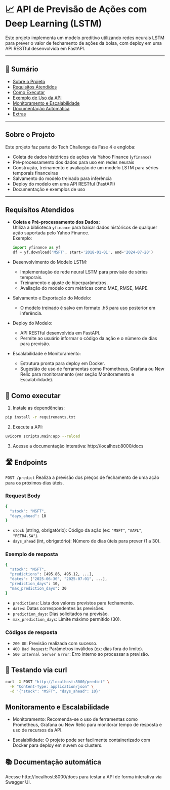 # 📈 API de Previsão de Ações com Deep Learning (LSTM)

Este projeto implementa um modelo preditivo utilizando redes neurais LSTM para prever o valor de fechamento de ações da bolsa, com deploy em uma API RESTful desenvolvida em FastAPI.

---

## 📝 Sumário

- [Sobre o Projeto](#sobre-o-projeto)
- [Requisitos Atendidos](#requisitos-atendidos)
- [Como Executar](#como-executar)
- [Exemplo de Uso da API](#exemplo-de-uso-da-api)
- [Monitoramento e Escalabilidade](#monitoramento-e-escalabilidade)
- [Documentação Automática](#documentação-automática)
- [Extras](#extras)

---

## Sobre o Projeto

Este projeto faz parte do Tech Challenge da Fase 4 e engloba:

- Coleta de dados históricos de ações via Yahoo Finance (`yfinance`)
- Pré-processamento dos dados para uso em redes neurais
- Construção, treinamento e avaliação de um modelo LSTM para séries temporais financeiras
- Salvamento do modelo treinado para inferência
- Deploy do modelo em uma API RESTful (FastAPI)
- Documentação e exemplos de uso

---

## Requisitos Atendidos

- **Coleta e Pré-processamento dos Dados:**  
  Utiliza a biblioteca `yfinance` para baixar dados históricos de qualquer ação suportada pelo Yahoo Finance.  
  Exemplo:
  ```python
  import yfinance as yf
  df = yf.download('MSFT', start='2018-01-01', end='2024-07-20')

- Desenvolvimento do Modelo LSTM:
    - Implementação de rede neural LSTM para previsão de séries temporais.
    - Treinamento e ajuste de hiperparâmetros.
    - Avaliação do modelo com métricas como MAE, RMSE, MAPE.

- Salvamento e Exportação do Modelo:
    - O modelo treinado é salvo em formato .h5 para uso posterior em inferência.

- Deploy do Modelo:
    - API RESTful desenvolvida em FastAPI.
    - Permite ao usuário informar o código da ação e o número de dias para previsão.

- Escalabilidade e Monitoramento:
    - Estrutura pronta para deploy em Docker.
    - Sugestão de uso de ferramentas como Prometheus, Grafana ou New Relic para monitoramento (ver seção Monitoramento e Escalabilidade).


## 🚀 Como executar

1. Instale as dependências:
```bash
pip install -r requirements.txt
```
2. Execute a API:
```bash
uvicorn scripts.main:app --reload
```
3. Acesse a documentação interativa:
http://localhost:8000/docs

## 🛣️ Endpoints

`POST /predict`
Realiza a previsão dos preços de fechamento de uma ação para os próximos dias úteis.

### Request Body
```bash
{
  "stock": "MSFT",
  "days_ahead": 10
}
```

- `stock` (string, obrigatório): Código da ação (ex: `"MSFT"`, `"AAPL"`, `"PETR4.SA"`).
- `days_ahead` (int, obrigatório): Número de dias úteis para prever (1 a 30).

### Exemplo de resposta
```bash
{
  "stock": "MSFT",
  "predictions": [495.86, 495.12, ...],
  "dates": ["2025-06-30", "2025-07-01", ...],
  "prediction_days": 10,
  "max_prediction_days": 30
}
```

- `predictions`: Lista dos valores previstos para fechamento.
- `dates`: Datas correspondentes às previsões.
- `prediction_days`: Dias solicitados na previsão.
- `max_prediction_days`: Limite máximo permitido (30).

### Códigos de resposta
- `200 OK`: Previsão realizada com sucesso.
- `400 Bad Request`: Parâmetros inválidos (ex: dias fora do limite).
- `500 Internal Server Error`: Erro interno ao processar a previsão.

## 🧪 Testando via curl
```bash
curl -X POST "http://localhost:8000/predict" \
  -H "Content-Type: application/json" \
  -d '{"stock": "MSFT", "days_ahead": 10}'
  ```

## Monitoramento e Escalabilidade

- Monitoramento:
    Recomenda-se o uso de ferramentas como Prometheus, Grafana ou New Relic para monitorar tempo de resposta e uso de recursos da API.

- Escalabilidade:
    O projeto pode ser facilmente containerizado com Docker para deploy em nuvem ou clusters.

## 📚 Documentação automática
Acesse http://localhost:8000/docs para testar a API de forma interativa via Swagger UI.